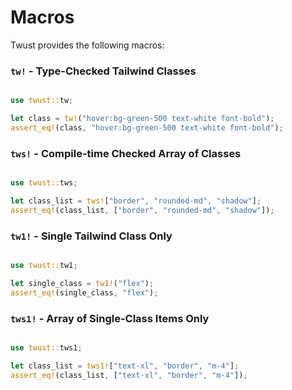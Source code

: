 # Macros

Twust provides the following macros:

### `tw!` - Type-Checked Tailwind Classes

```rust

use twust::tw;

let class = tw!("hover:bg-green-500 text-white font-bold");
assert_eq!(class, "hover:bg-green-500 text-white font-bold");

```

### `tws!` - Compile-time Checked Array of Classes

```rust

use twust::tws;

let class_list = tws!["border", "rounded-md", "shadow"];
assert_eq!(class_list, ["border", "rounded-md", "shadow"]);

```

### `tw1!` - Single Tailwind Class Only

```rust

use twust::tw1;

let single_class = tw1!("flex");
assert_eq!(single_class, "flex");

```

### `tws1!` - Array of Single-Class Items Only

```rust

use twust::tws1;

let class_list = tws1!["text-xl", "border", "m-4"];
assert_eq!(class_list, ["text-xl", "border", "m-4"]);

```
